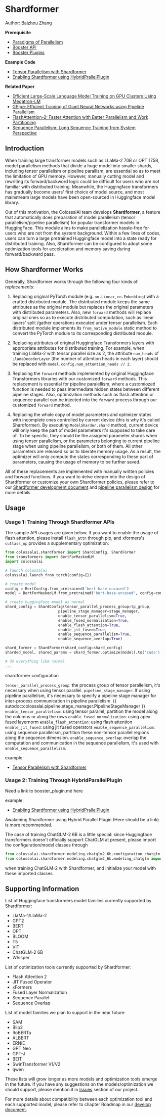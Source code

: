 # Shardformer

Author: [Baizhou Zhang](https://github.com/Fridge003)

**Prerequisite**
- [Paradigms of Parallelism](../concepts/paradigms_of_parallelism.md)
- [Booster API](../basics/booster_api.md)
- [Booster Plugins](../basics/booster_plugins.md)

**Example Code**
- [Tensor Parallelism with Shardformer](https://github.com/hpcaitech/ColossalAI/tree/main/colossalai/shardformer/examples)
- [Enabling Shardformer using HybridPrallelPlugin](https://github.com/hpcaitech/ColossalAI/tree/main/examples/language/bert)

**Related Paper**
- [Efficient Large-Scale Language Model Training on GPU Clusters Using Megatron-LM](https://arxiv.org/abs/2104.04473)
- [GPipe: Efficient Training of Giant Neural Networks using Pipeline Parallelism](https://arxiv.org/abs/1811.06965)
- [FlashAttention-2: Faster Attention with Better Parallelism and Work Partitioning](https://arxiv.org/abs/2307.08691)
- [Sequence Parallelism: Long Sequence Training from System Perspective](https://arxiv.org/abs/2105.13120)


## Introduction

When training large transformer models such as LLaMa-2 70B or OPT 175B, model parallelism methods that divide a huge model into smaller shards, including tensor parallelism or pipeline parallism, are essential so as to meet the limitation of GPU memory.
However, manually cutting model and rewriting its forward/backword logic could be difficult for users who are not familiar with distributed training.
Meanwhile, the Huggingface transformers has gradually become users' first choice of model source, and most mainstream large models have been open-sourced in Huggingface model library.

Out of this motivation, the ColossalAI team develops **Shardformer**, a feature that automatically does preparation of model parallelism (tensor parallelism/pipeline parallelism) for popular transformer models in HuggingFace.
This module aims to make parallelization hassle-free for users who are not from the system background.
Within a few lines of codes, users can turn a large pretrained Huggingface model into a state ready for distributed training.
Also, Shardformer can be configured to adopt some optimization tools for acceleration and memory saving during forward/backward pass.


## How Shardformer Works

Generally, Shardformer works through the following four kinds of *replacements*:

1. Replacing original PyTorch module (e.g. `nn.Linear`, `nn.Embedding`) with a crafted distributed module. The distributed module keeps the same attributes as the original module but replaces the original parameters with distributed parameters. Also, new `forward` methods will replace original ones so as to execute distributed computation, such as linear layers' split /gather operations executed under tensor parallelism. Each distributed module implements its `from_native_module` static method to convert the PyTorch module to its corresponding distributed module.

2. Replacing attributes of original Huggingface Transformers layers with appropriate attributes for distributed training. For example, when training LlaMa-2 with tensor parallel size as 2, the attribute `num_heads` of `LlamaDecoderLayer` (the number of attention heads in each layer) should be replaced with `model.config.num_attention_heads // 2`.

3. Replacing the `forward` methods implemented by original Huggingface
Transformers libraries with our customized `forward` methods. This replacement is essential for pipeline paralellism, where a customiozed function is needed to pass intermediate hidden states between different pipeline stages. Also, optimization methods such as flash attention or sequence parallel can be injected into the `forward` process through our customized `forward` method.

4. Replacing the whole copy of model parameters and optimizer states with incomplete ones controlled by current device (this is why it's called Shardformer).
By executing `ModelSharder.shard` method, current device will only keep the part of model parameters it's supposed to take care of.
To be specific, they should be the assigned parameter shards when using tensor parallelism, or the parameters belonging to current pipeline stage when using pipeline parallelism, or both of them.
All other parameters are released so as to liberate memory usage.
As a result, the optimizer will only compute the states corresponding to these part of parameters, causing the usage of memory to be further saved.

All of these replacements are implemented with manually written policies and forward functions.
If you want to delve deeper into the design of Shardformer or customize your own Shardformer policies, please refer to our [Shardformer development document](https://github.com/hpcaitech/ColossalAI/blob/main/colossalai/shardformer/README.md) and [pipeline parallelism design](https://github.com/hpcaitech/ColossalAI/discussions/4050) for more details.

## Usage

### Usage 1: Training Through Shardformer APIs

The sample API usages are given below. If you want to enable the usage of flash attention, please install `flash_attn` through pip, and xformers's `cutlass_op` provides a supplementary optimization:

```python
from colossalai.shardformer import ShardConfig, ShardFormer
from transformers import BertForMaskedLM
import colossalai

# launch colossalai
colossalai.launch_from_torch(config={})

# create model
config = BertConfig.from_pretrained('bert-base-uncased')
model = BertForMaskedLM.from_pretrained('bert-base-uncased', config=config)

# create huggingface model as normal
shard_config = ShardConfig(tensor_parallel_process_group=tp_group,
                        pipeline_stage_manager=stage_manager,
                        enable_tensor_parallelism=True,
                        enable_fused_normalization=True,
                        enable_flash_attention=True,
                        enable_jit_fused=True,
                        enable_sequence_parallelism=True,
                        enable_sequence_overlap=True)

shard_former = ShardFormer(shard_config=shard_config)
sharded_model, shared_params = shard_former.optimize(model).to('cuda')

# do everything like normal
...
```
shardformer configuration

`tensor_parallel_process_group`: the process group of tensor parallelism, it's necessary when using tensor parallel.
`pipeline_stage_manager`: If using pipeline parallelism, it's necessary to specify a pipeline stage manager for inter-process communication in pipeline parallelism.
{{ autodoc:colossalai.pipeline.stage_manager.PipelineStageManager }}
`enable_tensor_parallelism`: using tensor parallel, partition the model along the columns or along the rows
`enable_fused_normalization`: using apex fused layernorm
`enable_flash_attention`: using flash attention
`enable_jit_fused`: using jit fused operators
`enable_sequence_parallelism`: using sequence parallelism, partition these non-tensor parallel regions along the sequence dimension.
`enable_sequence_overlap`: overlap the computation and communication in the sequence parallelism, it's used with `enable_sequence_parallelism`.

example:
- [Tensor Parallelism with Shardformer](https://github.com/hpcaitech/ColossalAI/tree/main/colossalai/shardformer/examples)


### Usage 2: Training Through HybridParallelPlugin

Need a link to booster_plugin.md here

example:
- [Enabling Shardformer using HybridPrallelPlugin](https://github.com/hpcaitech/ColossalAI/tree/main/examples/language/bert)


Awakening Shardformer using Hybrid Parallel Plugin (Here should be a link) is more recommended.

The case of training ChatGLM-2 6B is a little special: since Huggingface transformers doesn't officially support ChatGLM at present, please import the configuration/model classes through
```python
from colossalai.shardformer.modeling.chatglm2_6b.configuration_chatglm import ChatGLMConfig
from colossalai.shardformer.modeling.chatglm2_6b.modeling_chatglm import ChatGLMForConditionalGeneration, ChatGLMModel
```
when training ChatGLM-2 with Shardformer, and initialize your model with these imported classes.


## Supporting Information

List of Huggingface transformers model families currently supported by Shardformer:
- LlaMa-1/LlaMa-2
- GPT2
- BERT
- OPT
- BLOOM
- T5
- ViT
- ChatGLM-2 6B
- Whisper

List of optimization tools currently supported by Shardformer:
- Flash Attention 2
- JIT Fused Operator
- xFormers
- Fused Layer Normalization
- Sequence Parallel
- Sequence Overlap

List of model families we plan to support in the near future:
- SAM
- Blip2
- RoBERTa
- ALBERT
- ERNIE
- GPT Neo
- GPT-J
- BEiT
- SwinTransformer V1/V2
- qwen

These lists will grow longer as more models and optimization tools emerge in the future. If you have any suggestions on the models/optimization we should support, please mention it in [Issues](https://github.com/hpcaitech/ColossalAI/issues) section of our project.

For more details about compatibility between each optimization tool and each supported model, please refer to chapter Roadmap in our [develop document](https://github.com/hpcaitech/ColossalAI/blob/main/colossalai/shardformer/README.md).


<!-- doc-test-command: echo  -->
